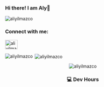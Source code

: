 ### Hi there! I am Aly👋

<p align="left"> <img src="https://komarev.com/ghpvc/?username=aliyilmazco&label=Profile%20views&color=0e75b6&style=flat" alt="aliyilmazco" /> </p>
<h3 align="left">Connect with me:</h3>
<p align="left">
<a href="https://linkedin.com/in/aliyilmazco" target="blank"><img align="center" src="https://raw.githubusercontent.com/rahuldkjain/github-profile-readme-generator/master/src/images/icons/Social/linked-in-alt.svg" alt="aliyilmazco" height="30" width="40" /></a>
</p>
<p><img align="left" src="https://github-readme-stats.vercel.app/api/top-langs?username=aliyilmazco&show_icons=true&locale=en&layout=compact" alt="aliyilmazco" /></p>

<p>&nbsp;<img align="center" src="https://github-readme-stats.vercel.app/api?username=aliyilmazco&show_icons=true&locale=en" alt="aliyilmazco" /></p>

<p align="center"><img align="center" src="https://github-readme-streak-stats.herokuapp.com/?user=aliyilmazco&" alt="aliyilmazco" /></p>

<h3 align="center">💻 Dev Hours</h3>
<!--START_SECTION:waka-->
<!--END_SECTION:waka-->
